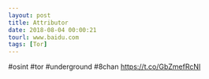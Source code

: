 ```yaml
---
layout: post
title: Attributor
date: 2018-08-04 00:00:21
tourl: www.baidu.com
tags: [Tor]
---
```

#osint #tor #underground #8chan https://t.co/GbZmefRcNI